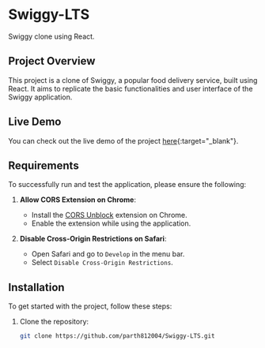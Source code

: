 # Swiggy-LTS

Swiggy clone using React.

## Project Overview

This project is a clone of Swiggy, a popular food delivery service, built using React. It aims to replicate the basic functionalities and user interface of the Swiggy application.

## Live Demo

You can check out the live demo of the project [here](https://swiggy-sith.vercel.app){:target="_blank"}.

## Requirements

To successfully run and test the application, please ensure the following:

1. **Allow CORS Extension on Chrome**: 
   - Install the [CORS Unblock](https://chrome.google.com/webstore/detail/cors-unblock/lfhmikememgdcahcdlaciloancbhjino) extension on Chrome.
   - Enable the extension while using the application.

2. **Disable Cross-Origin Restrictions on Safari**:
   - Open Safari and go to `Develop` in the menu bar.
   - Select `Disable Cross-Origin Restrictions`.

## Installation

To get started with the project, follow these steps:

1. Clone the repository:
   ```bash
   git clone https://github.com/parth812004/Swiggy-LTS.git
